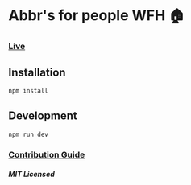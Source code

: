 # Abbr's for people WFH 🏠

### [Live](https://wfh-abbrs.vercel.app/)

## Installation

```bash
npm install
```

## Development

```bash
npm run dev
```


### [Contribution Guide](./CONTRIBUTING.md)

##### MIT Licensed
